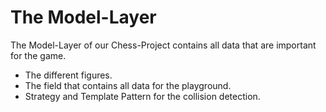 # The Model-Layer

The Model-Layer of our Chess-Project contains all data that are important for the game.

* The different figures.
* The field that contains all data for the playground.
* Strategy and Template Pattern for the collision detection.
